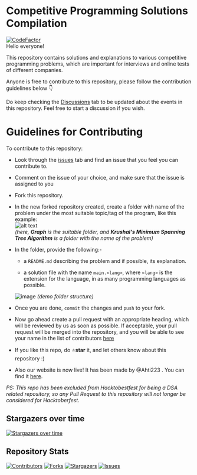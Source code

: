 # Competitive Programming Solutions Compilation
[![CodeFactor](https://www.codefactor.io/repository/github/skully-coder/competitiveprogramming/badge)](https://www.codefactor.io/repository/github/skully-coder/competitiveprogramming)  
Hello everyone!

This repository contains solutions and explanations to various competitive programming problems, which are important for interviews and online tests of different companies.

Anyone is free to contribute to this repository, please follow the contribution guidelines below 👇

Do keep checking the [Discussions](https://github.com/skully-coder/competitiveprogramming/discussions) tab to be updated about the events in this repository. Feel free to start a discussion if you wish.

# Guidelines for Contributing 

To contribute to this repository: 

- Look through the [issues](https://github.com/skully-coder/competitiveprogramming/issues) tab and find an issue that you feel you can contribute to.

- Comment on the issue of your choice, and make sure that the issue is assigned to you

- Fork this repository.

- In the new forked repository created, create a folder with name of the problem under the most suitable topic/tag of the program, like this example:  
![alt text](https://cdn.discordapp.com/attachments/893592024320716842/893592160975343646/unknown.png)  
*(here, **Graph** is the suitable folder, and **Krushal's Minimum Spanning Tree Algorithm** is a folder with the name of the problem)*

- In the folder, provide the following:-

    - a `README.md` describing the problem and if possible, its explanation.

    - a solution file with the name `main.<lang>`, where `<lang>` is the extension for the language, in as many programming languages as possible.

    ![image](https://cdn.discordapp.com/attachments/893592024320716842/893593257123139594/unknown.png)
    *(demo folder structure)*

- Once you are done, `commit` the changes and `push` to your fork. 

- Now go ahead create a pull request with an appropriate heading, which will be reviewed by us as soon as possible. If acceptable, your pull request will be merged into the repository, and you will be able to see your name in the list of contributors [here](https://github.com/skully-coder/competitiveprogramming/graphs/contributors)

- If you like this repo, do ⭐**star** it, and let others know about this repository :)

- Also our website is now live! It has been made by @Ahti223 . You can find it [here](https://skully-coder.github.io/competitiveprogramming/).

*PS: This repo has been excluded from Hacktobestfest for being a DSA related repository, so any Pull Request to this repository will not longer be considered for Hacktoberfest.*


## Stargazers over time

[![Stargazers over time](https://starchart.cc/skully-coder/competitiveprogramming.svg)](https://starchart.cc/skully-coder/competitiveprogramming)

## Repository Stats

[![Contributors][contributors-shield]][contributors-url]
[![Forks][forks-shield]][forks-url]
[![Stargazers][stars-shield]][stars-url]
[![Issues][issues-shield]][issues-url]

[contributors-shield]: https://img.shields.io/github/contributors/skully-coder/competitiveprogramming.svg?style=for-the-badge
[contributors-url]: https://github.com/skully-coder/competitiveprogramming/graphs/contributors
[forks-shield]: https://img.shields.io/github/forks/skully-coder/competitiveprogramming.svg?style=for-the-badge
[forks-url]: https://github.com/skully-coder/competitiveprogramming/network/members
[stars-shield]: https://img.shields.io/github/stars/skully-coder/competitiveprogramming.svg?style=for-the-badge
[stars-url]: https://github.com/skully-coder/competitiveprogramming/stargazers
[issues-shield]: https://img.shields.io/github/issues/skully-coder/competitiveprogramming.svg?style=for-the-badge
[issues-url]: https://github.com/skully-coder/competitiveprogramming/issues


